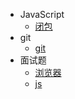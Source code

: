 <!--
 * @Author: Tom
 * @LastEditors: Tom
 * @Date: 2022-09-06 11:36:23
 * @LastEditTime: 2022-09-07 16:21:44
 * @Email: Tom
 * @FilePath: \problem\docs\_sidebar.md
 * @Environment: Win 10
 * @Description:
-->

- JavaScript
  - [闭包](closure.md)
- git
  - [git](./md/git.md)
- 面试题
  - [浏览器](./md/ms/liulanqi.md)
  - [js](./md/ms/js.md)
